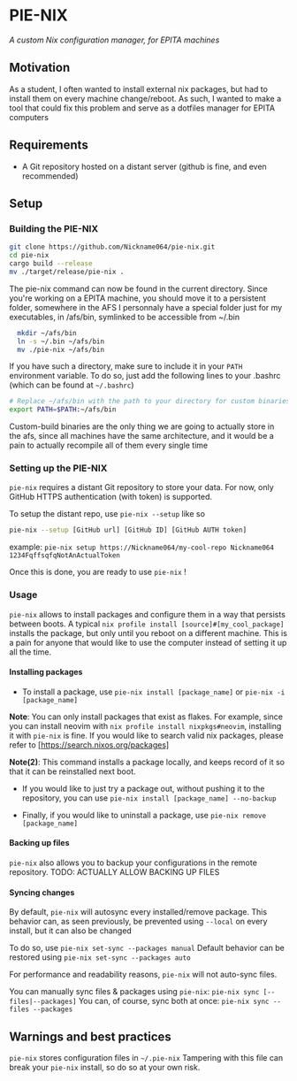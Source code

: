 # PIE-NIX
*A custom Nix configuration manager, for EPITA machines*

## Motivation
As a student, I often wanted to install external nix packages, but had to install them on every machine change/reboot.
As such, I wanted to make a tool that could fix this problem and serve as a dotfiles manager for EPITA computers

## Requirements
- A Git repository hosted on a distant server (github is fine, and even recommended)

## Setup

### Building the PIE-NIX

```bash
git clone https://github.com/Nickname064/pie-nix.git
cd pie-nix
cargo build --release
mv ./target/release/pie-nix .
```

The pie-nix command can now be found in the current directory.
Since you're working on a EPITA machine, you should move it to a persistent folder, somewhere in the AFS
I personnaly have a special folder just for my executables, in /afs/bin, symlinked to be accessible from ~/.bin

```bash
  mkdir ~/afs/bin
  ln -s ~/.bin ~/afs/bin
  mv ./pie-nix ~/afs/bin
```

If you have such a directory, make sure to include it in your `PATH` environment variable.
To do so, just add the following lines to your .bashrc (which can be found at `~/.bashrc`)

```bash
# Replace ~/afs/bin with the path to your directory for custom binaries
export PATH=$PATH:~/afs/bin
```

Custom-build binaries are the only thing we are going to actually store in the afs, since all machines have the same architecture, and it would be a pain to actually recompile all of them every single time

### Setting up the PIE-NIX

`pie-nix` requires a distant Git repository to store your data. 
For now, only GitHub HTTPS authentication (with token) is supported.

To setup the distant repo, use `pie-nix --setup` like so
```bash
pie-nix --setup [GitHub url] [GitHub ID] [GitHub AUTH token]
```
example: `pie-nix setup https://Nickname064/my-cool-repo Nickname064 1234FqffsqfqNotAnActualToken`

Once this is done, you are ready to use `pie-nix` !

### Usage

`pie-nix` allows to install packages and configure them in a way that persists between boots.
A typical `nix profile install [source]#[my_cool_package]` installs the package, but only until you reboot on a different machine.
This is a pain for anyone that would like to use the computer instead of setting it up all the time.

#### Installing packages

- To install a package, use
`pie-nix install [package_name]` or `pie-nix -i [package_name]`

__Note__: You can only install packages that exist as flakes.
For example, since you can install neovim with `nix profile install nixpkgs#neovim`, installing it with `pie-nix` is fine.
If you would like to search valid nix packages, please refer to [https://search.nixos.org/packages]

__Note(2)__: This command installs a package locally, and keeps record of it so that it can be reinstalled next boot.

- If you would like to just try a package out, without pushing it to the repository, you can use
`pie-nix install [package_name] --no-backup`

- Finally, if you would like to uninstall a package, use
`pie-nix remove [package_name]`

#### Backing up files

`pie-nix` also allows you to backup your configurations in the remote repository.
TODO: ACTUALLY ALLOW BACKING UP FILES

#### Syncing changes

By default, `pie-nix` will autosync every installed/remove package.
This behavior can, as seen previously, be prevented using `--local` on every install, but it can also be changed

To do so, use `pie-nix set-sync --packages manual`
Default behavior can be restored using `pie-nix set-sync --packages auto`

For performance and readability reasons, `pie-nix` will not auto-sync files.

You can manually sync files & packages using `pie-nix`:
`pie-nix sync [--files|--packages]`
You can, of course, sync both at once: `pie-nix sync --files --packages`

## Warnings and best practices

`pie-nix` stores configuration files in `~/.pie-nix`
Tampering with this file can break your `pie-nix` install, so do so at your own risk.
